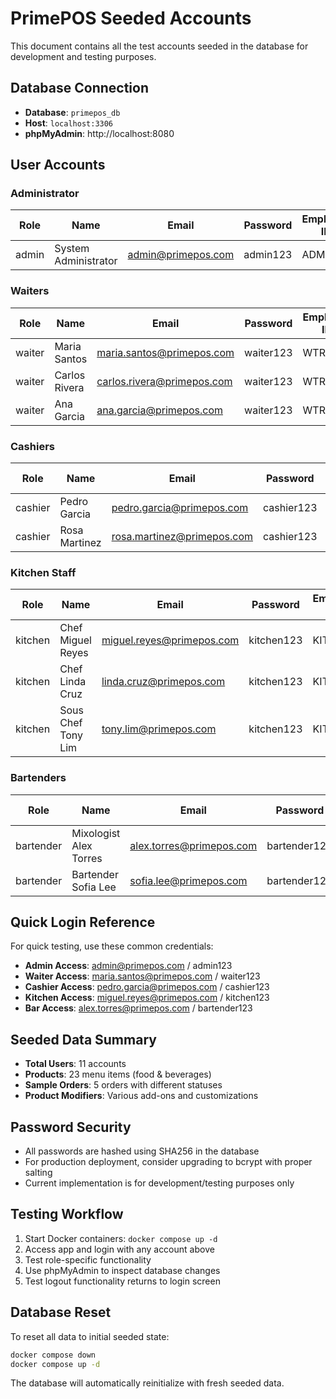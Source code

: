 # PrimePOS Seeded Accounts

This document contains all the test accounts seeded in the database for development and testing purposes.

## Database Connection
- **Database**: `primepos_db`
- **Host**: `localhost:3306`
- **phpMyAdmin**: http://localhost:8080

## User Accounts

### Administrator
| Role | Name | Email | Password | Employee ID |
|------|------|-------|----------|-------------|
| admin | System Administrator | admin@primepos.com | admin123 | ADM001 |

### Waiters
| Role | Name | Email | Password | Employee ID |
|------|------|-------|----------|-------------|
| waiter | Maria Santos | maria.santos@primepos.com | waiter123 | WTR001 |
| waiter | Carlos Rivera | carlos.rivera@primepos.com | waiter123 | WTR002 |
| waiter | Ana Garcia | ana.garcia@primepos.com | waiter123 | WTR003 |

### Cashiers
| Role | Name | Email | Password | Employee ID |
|------|------|-------|----------|-------------|
| cashier | Pedro Garcia | pedro.garcia@primepos.com | cashier123 | CSH001 |
| cashier | Rosa Martinez | rosa.martinez@primepos.com | cashier123 | CSH002 |

### Kitchen Staff
| Role | Name | Email | Password | Employee ID |
|------|------|-------|----------|-------------|
| kitchen | Chef Miguel Reyes | miguel.reyes@primepos.com | kitchen123 | KIT001 |
| kitchen | Chef Linda Cruz | linda.cruz@primepos.com | kitchen123 | KIT002 |
| kitchen | Sous Chef Tony Lim | tony.lim@primepos.com | kitchen123 | KIT003 |

### Bartenders
| Role | Name | Email | Password | Employee ID |
|------|------|-------|----------|-------------|
| bartender | Mixologist Alex Torres | alex.torres@primepos.com | bartender123 | BAR001 |
| bartender | Bartender Sofia Lee | sofia.lee@primepos.com | bartender123 | BAR002 |

## Quick Login Reference
For quick testing, use these common credentials:

- **Admin Access**: admin@primepos.com / admin123
- **Waiter Access**: maria.santos@primepos.com / waiter123
- **Cashier Access**: pedro.garcia@primepos.com / cashier123
- **Kitchen Access**: miguel.reyes@primepos.com / kitchen123
- **Bar Access**: alex.torres@primepos.com / bartender123

## Seeded Data Summary
- **Total Users**: 11 accounts
- **Products**: 23 menu items (food & beverages)
- **Sample Orders**: 5 orders with different statuses
- **Product Modifiers**: Various add-ons and customizations

## Password Security
- All passwords are hashed using SHA256 in the database
- For production deployment, consider upgrading to bcrypt with proper salting
- Current implementation is for development/testing purposes only

## Testing Workflow
1. Start Docker containers: `docker compose up -d`
2. Access app and login with any account above
3. Test role-specific functionality
4. Use phpMyAdmin to inspect database changes
5. Test logout functionality returns to login screen

## Database Reset
To reset all data to initial seeded state:
```bash
docker compose down
docker compose up -d
```

The database will automatically reinitialize with fresh seeded data.